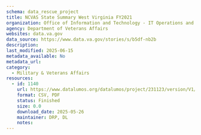 ```yaml
---
schema: data_rescue_project 
title: NCVAS State Summary West Virginia FY2021
organization: Office of Information and Technology - IT Operations and Services (ITOPS)
agency: Department of Veterans Affairs
websites: data.va.gov
data_source: https://www.data.va.gov/stories/s/b5df-nb2b
description: 
last_modified: 2025-06-15
metadata_available: No
metadata_url: 
category:
  - Military & Veterans Affairs 
resources:
  - id: 1140
    url: https://www.datalumos.org/datalumos/project/231123/version/V1/view
    format: CSV, PDF
    status: Finished
    size: 0.0
    download_date: 2025-05-26
    maintainer: DRP, DL
    notes: 
---
```

